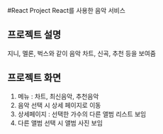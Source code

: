 #React Project
React를 사용한 음악 서비스

## 프로젝트 설명
지니, 멜론, 벅스와 같이 음악 차트, 신곡, 추천 등을 보여줌

## 프로젝트 화면
1. 메뉴 : 차트, 최신음악, 추천음악
2. 음악 선택 시 상세 페이지로 이동
3. 상세페이지 : 선택한 가수의 다른 앨범 리스트 보임
4. 다른 앨범 선택 시 앨범 사진 보임
